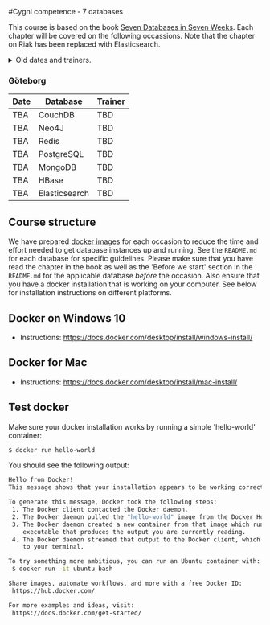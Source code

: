 #Cygni competence - 7 databases

This course is based on the book [Seven Databases in Seven Weeks](https://pragprog.com/book/rwdata/seven-databases-in-seven-weeks). Each chapter will be covered on the following occassions. Note that the chapter on Riak has been replaced with Elasticsearch.

<details>
<summary>Old dates and trainers.</summary>

### Stockholm

| Date       | Database        | Trainer               |
| ---------- | --------------- | --------------------- |
| 2016-11-17 | CouchDB         | Daniel Lenksjö        |
| 2016-12-12 | Neo4J           | Johannes Dolk         |
| 2017-01-31 | Redis           | Emil Bergström        |
| 2017-02-15 | PostgreSQL      | Rickard Lindström     |
| 2017-03-09 | MongoDB         | Fortunato Flores Ando |
| 2017-03-27 | HBase           | Pär Tjärnberg         |
| 2017-05-18 | Elasticsearch   | Henrik L. + Breding   |


### Göteborg
| Date       | Database        | Trainer               |
| ---------- | --------------- | --------------------- |
| 2016-11-24 | CouchDB         | Daniel Lenksjö        |
| 2016-12-20 | Neo4J           | Johannes Dolk         |
| 2017-01-31 | Redis           | Emil Bergström        |
| 2017-02-21 | PostgreSQL      | Rickard Lindström     |
| 2017-03-13 | MongoDB         | Fortunato Flores Ando |
| 2017-04-10 | HBase           | Pär Tjärnberg         |
| 2017-05-30 | Elasticsearch   | Henrik L. + Breding   |


</details>

### Göteborg
| Date | Database        | Trainer |
|------| --------------- |---------|
| TBA  | CouchDB         | TBD     |
| TBA  | Neo4J           | TBD     |
| TBA  | Redis           | TBD     |
| TBA  | PostgreSQL      | TBD     |
| TBA  | MongoDB         | TBD     |
| TBA  | HBase           | TBD     |
| TBA  | Elasticsearch   | TBD     |

## Course structure
We have prepared [docker images](https://hub.docker.com/r/cygni/7-databases/tags/) for each occasion to reduce the time and effort needed to get database instances up and running. See the `README.md` for each database for specific guidelines. Please make sure that you have read the chapter in the book as well as the 'Before we start' section in the `README.md` for the applicable database *before* the occasion. Also ensure that you have a docker installation that is working on your computer. See below for installation instructions on different platforms.

## Docker on Windows 10

- Instructions: https://docs.docker.com/desktop/install/windows-install/

## Docker for Mac

- Instructions: https://docs.docker.com/desktop/install/mac-install/

## Test docker
Make sure your docker installation works by running a simple 'hello-world' container:

``` bash
$ docker run hello-world
```

You should see the following output:

``` bash
Hello from Docker!
This message shows that your installation appears to be working correctly.

To generate this message, Docker took the following steps:
 1. The Docker client contacted the Docker daemon.
 2. The Docker daemon pulled the "hello-world" image from the Docker Hub.
 3. The Docker daemon created a new container from that image which runs the
    executable that produces the output you are currently reading.
 4. The Docker daemon streamed that output to the Docker client, which sent it
    to your terminal.

To try something more ambitious, you can run an Ubuntu container with:
 $ docker run -it ubuntu bash

Share images, automate workflows, and more with a free Docker ID:
 https://hub.docker.com/

For more examples and ideas, visit:
 https://docs.docker.com/get-started/
```
